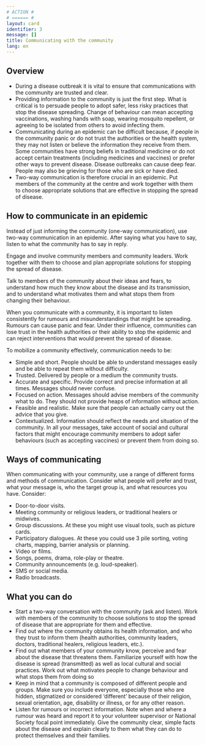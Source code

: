 ```yaml
---
# ACTION #
# ====== #
layout: card
identifier: 3
message: []
title: Communicating with the community
lang: en
---
```


## Overview

- During a disease outbreak it is vital to ensure that communications with the community are trusted and clear.
- Providing information to the community is just the first step. What is critical is to persuade people to adopt safer, less risky practices that stop the disease spreading. Change of behaviour can mean accepting vaccinations, washing hands with soap, wearing mosquito repellent, or agreeing to be isolated from others to avoid infecting them.
- Communicating during an epidemic can be difficult because, if people in the community panic or do not trust the authorities or the health system, they may not listen or believe the information they receive from them. Some communities have strong beliefs in traditional medicine or do not accept certain treatments (including medicines and vaccines) or prefer other ways to prevent disease. Disease outbreaks can cause deep fear. People may also be grieving for those who are sick or have died.
- Two-way communication is therefore crucial in an epidemic. Put members of the community at the centre and work together with them to choose appropriate solutions that are effective in stopping the spread of disease.

## How to communicate in an epidemic

Instead of just informing the community (one-way communication), use two-way communication in an epidemic. After saying what you have to say, listen to what the community has to say in reply.

Engage and involve community members and community leaders. Work together with them to choose and plan appropriate solutions for stopping the spread of disease.

Talk to members of the community about their ideas and fears, to understand how much they know about the disease and its transmission, and to understand what motivates them and what stops them from changing their behaviour.

When you communicate with a community, it is important to listen consistently for rumours and misunderstandings that might be spreading. Rumours can cause panic and fear. Under their influence, communities can lose trust in the health authorities or their ability to stop the epidemic and can reject interventions that would prevent the spread of disease.

To mobilize a community effectively, communication needs to be:

- Simple and short. People should be able to understand messages easily and be able to repeat them without difficulty.
- Trusted. Delivered by people or a medium the community trusts.
- Accurate and specific. Provide correct and precise information at all times. Messages should never confuse.
- Focused on action. Messages should advise members of the community what to do. They should not provide heaps of information without action.
- Feasible and realistic. Make sure that people can actually carry out the advice that you give.
- Contextualized. Information should reflect the needs and situation of the community. In all your messages, take account of social and cultural factors that might encourage community members to adopt safer behaviours (such as accepting vaccines) or prevent them from doing so.

## Ways of communicating

When communicating with your community, use a range of different forms and methods of communication. Consider what people will prefer and trust, what your message is, who the target group is, and what resources you have. Consider:

- Door-to-door visits.
- Meeting community or religious leaders, or traditional healers or midwives.
- Group discussions. At these you might use visual tools, such as picture cards.
- Participatory dialogues. At these you could use 3 pile sorting, voting charts, mapping, barrier analysis or planning.
- Video or films.
- Songs, poems, drama, role-play or theatre.
- Community announcements (e.g. loud-speaker).
- SMS or social media.
- Radio broadcasts.

## What you can do

- Start a two-way conversation with the community (ask and listen). Work with members of the community to choose solutions to stop the spread of disease that are appropriate for them and effective.
- Find out where the community obtains its health information, and who they trust to inform them (health authorities, community leaders, doctors, traditional healers, religious leaders, etc.).
- Find out what members of your community know, perceive and fear about the disease that threatens them. Familiarize yourself with how the disease is spread (transmitted) as well as local cultural and social practices. Work out what motivates people to change behaviour and what stops them from doing so
- Keep in mind that a community is composed of different people and groups. Make sure you include everyone, especially those who are hidden, stigmatized or considered ‘different’ because of their religion, sexual orientation, age, disability or illness, or for any other reason.
- Listen for rumours or incorrect information. Note when and where a rumour was heard and report it to your volunteer supervisor or National Society focal point immediately. Give the community clear, simple facts about the disease and explain clearly to them what they can do to protect themselves and their families. 
